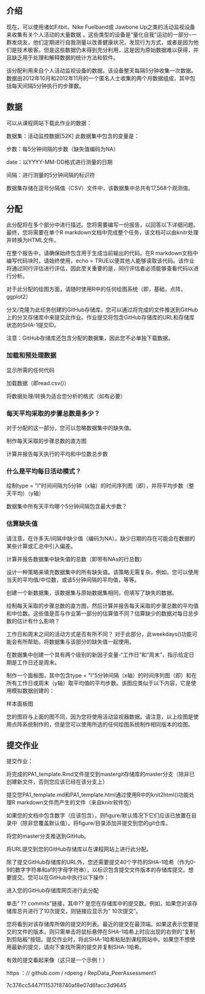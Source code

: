 ## 介绍
现在，可以使用诸如Fitbit，Nike Fuelband或 Jawbone Up之类的活动监视设备来收集有关个人活动的大量数据 。这些类型的设备是“量化自我”运动的一部分-一群发烧友，他们定期进行自我测量以改善健康状况，发现行为方式，或者是因为他们是技术极客。但是这些数据仍未得到充分利用，这是因为原始数据难以获得，并且缺乏用于处理和解释数据的统计方法和软件。

该分配利用来自个人活动监视设备的数据。该设备整天每隔5分钟收集一次数据。数据由2012年10月和2012年11月的一个匿名人士收集的两个月数据组成，其中包括每天间隔5分钟执行的步骤数。

## 数据
可以从课程网站下载此作业的数据：

数据集：活动监控数据[52K]
此数据集中包含的变量是：

步数：每5分钟间隔的步数（缺失值编码为NA）

date：以YYYY-MM-DD格式进行测量的日期

间隔：进行测量的5分钟间隔的标识符

数据集存储在逗号分隔值（CSV）文件中，该数据集中总共有17,568个观测值。

## 分配
此分配将在多个部分中进行描述。您将需要编写一份报告，以回答以下详细问题。最终，您将需要在单个R markdown文档中完成整个任务，该文档可以由knitr处理并转换为HTML文件。

在整个报告中，请确保始终包含用于生成当前输出的代码。在R markdown文档中编写代码块时，请始终使用，echo = TRUE以便其他人能够读取该代码。该作业将通过同行评估进行评估，因此至关重要的是，同行评估者必须能够查看代码以进行分析。

对于此分配的绘图方面，请随时使用R中的任何绘图系统（即，基础，点阵，ggplot2）

分叉/克隆为此任务创建的GitHub存储库。您可以通过将完成的文件推送到GitHub上的分叉存储库中来提交此作业。作业提交将包含GitHub存储库的URL和存储库状态的SHA-1提交ID。

注意：GitHub存储库还包含分配的数据集，因此您不必单独下载数据。

### 加载和预处理数据
显示所需的任何代码

加载数据（即read.csv()）

将数据处理/转换为适合您分析的格式（如有必要）

### 每天平均采取的步骤总数是多少？
对于分配的这一部分，您可以忽略数据集中的缺失值。

制作每天采取的步骤总数的直方图

计算并报告每天执行的平均和中位数总步数

### 什么是平均每日活动模式？
绘制type = "l"时间间隔为5分钟（x轴）的时间序列图（即），并将平均步数（整天平均）（y轴）

数据集中所有天平均哪个5分钟间隔包含最大步数？

### 估算缺失值
请注意，在许多天/间隔中缺少值（编码为NA）。缺少日期的存在可能会在数据的某些计算或汇总中引入偏差。

计算并报告数据集中缺失值的总数（即带有NAs的行总数）

设计一种策略来填充数据集中的所有缺失值。该策略无需复杂。例如，您可以使用当天的平均值/中位数，或该5分钟间隔的平均值，等等。

创建一个新数据集，该数据集与原始数据集相同，但填写了缺失的数据。

绘制每天采取的步骤总数的直方图，然后计算并报告每天采取的步骤总数的平均值和中位数。这些值是否与作业第一部分的估算值不同？估算缺少的数据对每日总步数的估计有什么影响？

工作日和周末之间的活动方式是否有所不同？
对于此部分，此weekdays()功能可能会有所帮助。将数据集与该部分的缺失值一起使用。

在数据集中创建一个具有两个级别的新因子变量-“工作日”和“周末”，指示给定日期是工作日还是周末。

制作一个面板图，其中包含type = "l"5分钟间隔（x轴）的时间序列图（即）和在所有工作日或周末（y轴）取平均值的平均步数。该图应类似于以下内容，它是使用模拟数据创建的：

样本面板图

您的图将与上面的图不同，因为您将使用活动监视器数据。请注意，以上绘图是使用点阵系统制作的，但是您可以使用所选的任何绘图系统制作相同版本的绘图。

## 提交作业
提交作业：

将完成的PA1_template.Rmd文件提交到mastergit存储库的master分支（除非已创建新文件，否则您应该已经在该分支上）

提交您PA1_template.md和PA1_template.html通过使用R中的knit2html()功能处理R markdown文件而产生的文件（来自knitr软件包）

如果您的文档中包含数字（应该包含），则figure/默认情况下它们应该已放置在目录中（除非您覆盖默认值）。将figure/目录添加并提交到您的git仓库。

将您的master分支推送到GitHub。

将URL提交到您的GitHub存储库以在课程网站上进行此分配。

除了提交GitHub存储库的URL外，您还需要提交40个字符的SHA-1哈希（作为0-9的数字字符串和af的字母字符串），以标识包含提交文件版本的存储库提交。想要提交。您可以在GitHub中执行以下操作：

进入您的GitHub存储库网页进行此分配

单击“ ?? commits”链接，其中?? 是您在存储库中的提交数。例如，如果您对该存储库总共进行了10次提交，则链接应显示为“ 10次提交”。

您将看到对该存储库所做的提交的列表。最近的提交在最顶端。如果这表示您要提交的文件的版本，则只需单击将鼠标悬停在SHA-1哈希上时应出现的右侧的“复制到剪贴板”按钮。提交作业时，将此SHA-1哈希粘贴到课程网站中。如果您不想使用最新的提交，请向下查找所需的提交并复制SHA-1哈希。

有效的提交看起来像（这只是一个示例！）

https ：// github.com / rdpeng / RepData_PeerAssessment1

7c376cc5447f11537f8740af8e07d6facc3d9645
